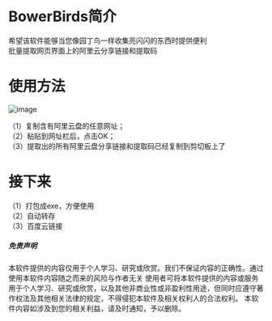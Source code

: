 # BowerBirds简介
希望该软件能够当您像园丁鸟一样收集亮闪闪的东西时提供便利  
批量提取网页界面上的阿里云分享链接和提取码
# 使用方法
![image](https://user-images.githubusercontent.com/38448350/131888090-d7349eab-cff0-4326-a62c-3a8e6b24e160.png)

（1）复制含有阿里云盘的任意网址；  
（2）粘贴到网址栏后，点击OK；  
（3）提取出的所有阿里云盘分享链接和提取码已经复制到剪切板上了  

# 接下来
（1）打包成exe，方便使用  
（2）自动转存  
（3）百度云链接  
  
    
     
     
     



















##### 免责声明
本软件提供的内容仅用于个人学习、研究或欣赏。我们不保证内容的正确性。通过使用本软件内容随之而来的风险与作者无关
使用者可将本软件提供的内容或服务用于个人学习、研究或欣赏，以及其他非商业性或非盈利性用途，但同时应遵守著作权法及其他相关法律的规定，不得侵犯本软件及相关权利人的合法权利。
本软件内容如涉及到您的相关利益，请及时通知，予以删除。
